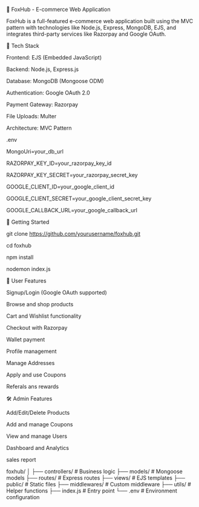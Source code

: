 🦊 FoxHub - E-commerce Web Application

FoxHub is a full-featured e-commerce web application built using the MVC pattern with technologies like Node.js, Express, MongoDB, EJS, and integrates third-party services like Razorpay and Google OAuth.





📁 Tech Stack

Frontend: EJS (Embedded JavaScript)

Backend: Node.js, Express.js

Database: MongoDB (Mongoose ODM)

Authentication: Google OAuth 2.0

Payment Gateway: Razorpay

File Uploads: Multer

Architecture: MVC Pattern





.env

MongoUri=your_db_url

RAZORPAY_KEY_ID=your_razorpay_key_id

RAZORPAY_KEY_SECRET=your_razorpay_secret_key

GOOGLE_CLIENT_ID=your_google_client_id

GOOGLE_CLIENT_SECRET=your_google_client_secret_key

GOOGLE_CALLBACK_URL=your_google_callback_url







🚀 Getting Started

git clone https://github.com/yourusername/foxhub.git

cd foxhub


npm install


nodemon index.js






🔐 User Features

Signup/Login (Google OAuth supported)

Browse and shop products

Cart and Wishlist functionality

Checkout with Razorpay

Wallet payment

Profile management

Manage Addresses

Apply and use Coupons

Referals ans rewards






🛠 Admin Features

Add/Edit/Delete Products

Add and manage Coupons

View and manage Users

Dashboard and Analytics

sales report




foxhub/
│
├── controllers/        # Business logic
├── models/             # Mongoose models
├── routes/             # Express routes
├── views/              # EJS templates
├── public/             # Static files
├── middlewares/        # Custom middleware
├── utils/              # Helper functions
├── index.js            # Entry point
└── .env                # Environment configuration

